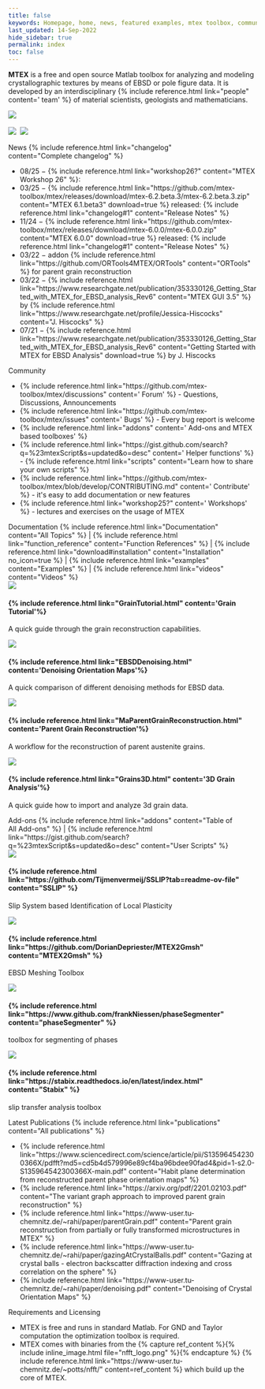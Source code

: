 ```yaml
---
title: false
keywords: Homepage, home, news, featured examples, mtex toolbox, community, featured addons, documentation, latest publications, requirements, licensing, licencing
last_updated: 14-Sep-2022
hide_sidebar: true
permalink: index
toc: false
---
```


<b>MTEX</b> is a free and open source Matlab toolbox for analyzing and modeling
crystallographic textures by means of EBSD or pole figure data. It is developed
by an interdisciplinary {% include reference.html link="people" content='<i class="fas fa-people-group"></i> team' %}
of material scientists, geologists and mathematicians.
<br>
<!--<img src="https://visitor-badge.laobi.icu/badge?page_id=MTEXHomePage&right_color=%23149983">-->
<!-- <img src="https://visitor-badge.laobi.icu/badge?page_id=MTEXHomePage&right_color=%23149983&query_only"> -->
[![](https://badgen.net/badge/icon/github?icon=github&label)](https://github.com/mtex-toolbox/mtex)&nbsp;
<!--[![](https://img.shields.io/badge/Research-Gate-9cf)](https://www.researchgate.net/project/MTEX-free-crystallographic-texture-analysis-software)&nbsp;
&nbsp;-->
<!--![](https://img.shields.io/github/languages/top/mtex-toolbox/mtex)&nbsp;-->
![](https://img.shields.io/github/downloads/mtex-toolbox/mtex/total)&nbsp;
![](https://img.shields.io/github/contributors/mtex-toolbox/mtex)&nbsp;

<!-- news and community card -->
<div class="row">
    <div id="home-news" class="col-md-6">
        <div class="panel panel-default">
            <div class="panel-heading">
				<i class="fa-solid fa-rss"></i>
                <!--<i class="fa fa-newspaper-o"></i>-->
                News
                <i class="fa fa-angle-double-right"></i>
                {% include reference.html link="changelog" content="Complete&nbsp;changelog" %}
            </div>
            <div class="panel-body">
                <ul class="no_bullet">
				<li>
					08/25 &minus;
					{% include reference.html link="workshop26?" content="MTEX Workshop 26" %}:
					<!--{% include reference.html link="https://github.com/mtex-toolbox/mtex/discussions/2249" content="Announcement" %}-->
                </li>
				<li>
                        03/25 &minus;
							{% include reference.html link="https://github.com/mtex-toolbox/mtex/releases/download/mtex-6.2.beta.3/mtex-6.2.beta.3.zip" content="MTEX 6.1.beta3" download=true %}
                        released:
                        {% include reference.html link="changelog#1" content="Release Notes" %}
                    </li>
   					<li>
                        11/24 &minus;
							{% include reference.html link="https://github.com/mtex-toolbox/mtex/releases/download/mtex-6.0.0/mtex-6.0.0.zip" content="MTEX 6.0.0" download=true %}
                        released:
                        {% include reference.html link="changelog#1" content="Release Notes" %}
                    </li>
					<!--<li>
						03/24 &minus;
						{% include reference.html link="workshop24?" content="MTEX Workshop 24" %}:
                        {% include reference.html link="https://github.com/mtex-toolbox/mtex/discussions/2249" content="Announcement" %}
                    </li>-->
                    <li>
                        03/22 &minus; addon 
                        {% include reference.html link="https://github.com/ORTools4MTEX/ORTools" content="ORTools" %}
                        for parent grain reconstruction
                    </li>
                    <li>
                        03/22 &minus;
                        {% include reference.html link="https://www.researchgate.net/publication/353330126_Getting_Started_with_MTEX_for_EBSD_analysis_Rev6" content="MTEX GUI 3.5" %}
                        by 
                        {% include reference.html link="https://www.researchgate.net/profile/Jessica-Hiscocks" content="J. Hiscocks" %}
                    </li>
                    <li>
                        07/21 &minus;
                        {% include reference.html link="https://www.researchgate.net/publication/353330126_Getting_Started_with_MTEX_for_EBSD_analysis_Rev6" content="Getting Started with MTEX for EBSD Analysis" download=true %}
                        by J. Hiscocks
                    </li>
                 </ul>
            </div>
        </div>
    </div>
    <div id="home-community" class="col-md-6">
        <div class="panel panel-default">
            <div class="panel-heading">
                <i class="fas fa-users"></i>
                Community
            </div>
            <div class="panel-body">
                <ul class="no_bullet">
                    <li>
                        {% include reference.html link="https://github.com/mtex-toolbox/mtex/discussions"
						content='<i class="fas fa-comments"></i> Forum' %} - Questions, Discussions,
						Announcements
                    </li>
                    <li>
						{% include reference.html link="https://github.com/mtex-toolbox/mtex/issues" 
						content='<i class="fa fa-bug"></i> Bugs' %} - Every bug report is welcome
                    </li>
					<li>
                        {% include reference.html link="addons" 
						content='<i class="fas fa-toolbox"></i> Add-ons and MTEX based toolboxes' %}
						<!--<i class="fa fa-toolbox"></i>-->
                    </li>
                    <li>
					   {% include reference.html link="https://gist.github.com/search?q=%23mtexScript&s=updated&o=desc"
						content='<i class="fa fa-screwdriver-wrench"></i> Helper functions' %}
                        - {% include reference.html link="scripts" content="Learn how to share your own scripts" %}
                    </li>
                    <li>
                        {% include reference.html link="https://github.com/mtex-toolbox/mtex/blob/develop/CONTRIBUTING.md" 
						content='<i class="fa-brands fa-github"></i> Contribute' %}
                        - it's easy to add documentation or new features
                    </li>
					<li>
						{% include reference.html link="workshop25?" 
						content='<i class="fa-solid fa-chalkboard-user"></i> Workshops' %}
                        - lectures and exercises on the usage of MTEX
                    </li>
					<!--
                    <li>
                        {% capture ref_content %}
                            GitHub Repository
                            <i class="fa fa-github"></i>
                        {% endcapture %}
                        {% include reference.html link="https://github.com/mtex-toolbox/mtex" content=ref_content no_icon=true %}
                        and
                        {% capture ref_content %}
                            ResearchGate Project
                            <img src="{{ "images/icons/ResearchGate_256px.png" }}" class="icon-inline">
                        {% endcapture %}
                        {% include reference.html link="https://www.researchgate.net/project/MTEX-free-crystallographic-texture-analysis-software" content=ref_content no_icon=true %}
                    </li>
                    <li>
                        {% include reference.html link="videos" content="Videos" %} explaining MTEX
                    </li>-->
                </ul>
            </div>
        </div>
    </div>
</div>

<!-- a bunch of links as documentation overview  -->
<div class="row">
    <div id="home-documentation" class="col-md-12">
        <div class="panel panel-default">
            <div class="panel-heading">
                <i class="fa fa-book"></i>
                Documentation
                <i class="fa fa-angle-double-right"></i>
                {% include reference.html link="Documentation" content="All&nbsp;Topics" %}
                | {% include reference.html link="function_reference" content="Function&nbsp;References" %}
                | {% include reference.html link="download#installation" content="Installation" no_icon=true %}
                | {% include reference.html link="examples" content="Examples" %}
                | {% include reference.html link="videos" content="Videos" %}
            </div>
        </div>
    </div>
</div>

<!-- some featured examples with image and description -->
<div class="row no-wrap-scrollable-x auto-scroll-x scrollbar-at-top">
    <div class="col-md-4">
        <div class="panel panel-default text-center">
            <div class="panel-heading">
				<a href="https://mtex-toolbox.github.io/GrainTutorial.html">
					<img src="images/thumbnails/GrainTutorial.jpg">
				</a>	
            </div>
            <div class="panel-body">
                <h4>{% include reference.html link="GrainTutorial.html" content='Grain Tutorial'%}</h4>
                <p>A quick guide through the grain reconstruction capabilities.</p>
                <!--{% include reference.html link="GrainTutorial.html" content="Learn More" class="btn btn-primary" %}-->
            </div>
        </div>
    </div>
    <div class="col-md-4">
        <div class="panel panel-default text-center">
            <div class="panel-heading">
				<a href="https://mtex-toolbox.github.io/EBSDDenoising.html">
					<img src="images/thumbnails/EBSDDenoising.jpg">
				</a>
            </div>
            <div class="panel-body">
                <h4>{% include reference.html link="EBSDDenoising.html" content='Denoising Orientation Maps'%}</h4>
                <p>A quick comparison of different denoising methods for EBSD data.</p>
                <!--{% include reference.html link="EBSDDenoising.html" content="Learn More" class="btn btn-primary" %}-->
            </div>
        </div>
    </div>
    <div class="col-md-4">
        <div class="panel panel-default text-center">
            <div class="panel-heading">
				<a href="https://mtex-toolbox.github.io/MaParentGrainReconstruction.html">
					<img src="images/thumbnails/MaParentGrainReconstruction.jpg">
				</a>
            </div>
            <div class="panel-body">
                <h4>{% include reference.html link="MaParentGrainReconstruction.html" content='Parent Grain Reconstruction'%}</h4>
                <p>A workflow for the reconstruction of parent austenite grains.</p>
                <!--{% include reference.html link="MaParentGrainReconstruction.html" content="Learn More" class="btn btn-primary" %}-->
            </div>
        </div>
    </div>
	<div class="col-md-4">
        <div class="panel panel-default text-center">
            <div class="panel-heading">
				<a href="https://mtex-toolbox.github.io/Grains3D.html">
					<img src="images/thumbnails/Grains3D.png">
				</a>
            </div>
            <div class="panel-body">
                <h4>{% include reference.html link="Grains3D.html" content='3D Grain Analysis'%}</h4>
                <p>A quick guide how to import and analyze 3d grain data.</p>
                <!--{% include reference.html link="Grains3D.html" content="Learn More" class="btn btn-primary" %}-->
            </div>
        </div>
    </div>
</div>

<!-- a bunch of links as documentation overview  -->
<div class="row">
    <div id="home-toolboxes" class="col-md-12">
        <div class="panel panel-default">
            <div class="panel-heading">
                <i class="fa fa-screwdriver-wrench"></i>
                Add-ons
                <i class="fa fa-angle-double-right"></i>
                {% include reference.html link="addons" content="Table of All&nbsp;Add-ons" %}
                | {% include reference.html
				link="https://gist.github.com/search?q=%23mtexScript&s=updated&o=desc"
				content="User Scripts" %}
            </div>
        </div>
    </div>
</div>



<!-- addons with image and description -->
<div class="row no-wrap-scrollable-x auto-scroll-x scrollbar-at-top">
    <div class="col-md-4">
        <div class="panel panel-default text-center">
            <div class="panel-heading">
				<a href="https://github.com/Tijmenvermeij/SSLIP?tab=readme-ov-file">
                  <img src="images/thumbnails/SSLIP.gif">
				</a>
            </div>
            <div class="panel-body">			
				<!--<h4>
					{% include reference.html
					link="https://www.researchgate.net/publication/359504978_MTEX_GUI_3pt5_a_graphical_interface_for_MTEX_texture_analysis_on_MATLAB" 
					content="MTEX GUI" %}					
				</h4>-->
				<h4>
					{% include reference.html
					link="https://github.com/Tijmenvermeij/SSLIP?tab=readme-ov-file" 
					content="SSLIP" %}					
				</h4>
				<p>Slip System based Identification of Local Plasticity</p>
				<!--
                <p>
                    <i class="fa fa-user"></i>
                    {% include reference.html link="https://www.researchgate.net/profile/Jessica_Hiscocks" content="Jessica Hiscocks" %}
                </p>
                <p>
                    <i class="fa fa-home"></i>
                    {% include reference.html link="https://www.researchgate.net/publication/341722714_MTEX_GUI_3pt4-_An_updated_graphical_interface_for_MTEX" content="ResearchGate: An updated graphical interface for MTEX" %}
                </p>
				-->
            </div>
        </div>
    </div>
    <div class="col-md-4">
        <div class="panel panel-default text-center">
            <div class="panel-heading">
				<a href="https://github.com/DorianDepriester/MTEX2Gmsh">
					<img src="images/thumbnails/MTEX2Gmsh_logo_centered.png">
				</a>
            </div>
            <div class="panel-body">
                <h4>{% include reference.html link="https://github.com/DorianDepriester/MTEX2Gmsh" content="MTEX2Gmsh" %}</h4>
				<p>EBSD Meshing Toolbox</p>
<!--                <p>
                    <i class="fa fa-user"></i>
                    {% include reference.html link="https://www.researchgate.net/profile/Dorian_Depriester" content="Dorian Depriester" %}
                </p>
                <p>
                    <i class="fa fa-home"></i>
                    {% include reference.html link="https://github.com/DorianDepriester/MTEX2Gmsh" content="GitHub: DorianDepriester/MTEX2Gmsh" %}
                </p>
				-->
            </div>
        </div>
    </div>
    <div class="col-md-4">
        <div class="panel panel-default text-center">
            <div class="panel-heading">
				<a href="https://www.github.com/frankNiessen/phaseSegmenter">
					<img src="images/thumbnails/phaseSegmenter_screenshot_centered.png">
				</a>
            </div>
            <div class="panel-body">
				<h4>
				{% include reference.html link="https://www.github.com/frankNiessen/phaseSegmenter" content="phaseSegmenter" %}
				</h4>
				<p>
				toolbox for segmenting of phases
				</p>
                <!--<p>
                    <i class="fa fa-user"></i>
                    {% include reference.html link="https://www.researchgate.net/profile/Azdiar_Gazder" content="A. Gazder" %}
                    , {% include reference.html link="https://wwws.researchgate.net/profile/Frank_Niessen4" content="F. Niessen" %}
                </p>
                <p>
                    <i class="fa fa-home"></i>
                    {% include reference.html link="https://www.github.com/frankNiessen/phaseSegmenter" content="GitHub: frankNiessen/phaseSegmenter" %}
                </p>-->
            </div>
        </div>
    </div>
    <!-- proberly begin of second page -->
    <div class="col-md-4">
        <div class="panel panel-default text-center">
            <div class="panel-heading">
				<a href="https://stabix.readthedocs.io/en/latest/index.html">
					<img src="images/thumbnails/stabix_screenshot_centered.gif">
				</a>					
            </div>
            <div class="panel-body">
				<h4>
				{% include reference.html link="https://stabix.readthedocs.io/en/latest/index.html" content="Stabix" %}
				</h4>
				<p>
                    slip transfer analysis toolbox
                </p>
				<!--
                <p>
                    <i class="fa fa-user"></i>
                    {% include reference.html link="https://www.researchgate.net/profile/David_Mercier3" content="David Mercier" %}
                </p>
                <p>
                    <i class="fa fa-home"></i>
                    {% include reference.html link="https://stabix.readthedocs.io/en/latest/index.html" content="Read the Docs: Stabix" %}
                </p>
				-->
            </div>
        </div>
    </div>
    <!-- <div class="col-md-4">
        <div class="panel panel-default text-center">
            <div class="panel-heading">
                <img src="images/thumbnails/ORTools_logo_centered.png">
            </div>
            <div class="panel-body">
                <h4 title="orientation relationship tools">ORTools</h4>
                <p>
                    <i class="fa fa-user"></i>
                    {% include reference.html link="https://www.researchgate.net/profile/Azdiar_Gazder" content="Azdiar A. Gazder" %}
                    , {% include reference.html link="https://www.researchgate.net/profile/Frank_Niessen4" content="Frank Niessen" %}
                </p>
                <p>
                    <i class="fa fa-home"></i>
                    {% include reference.html link="https://www.github.com/frankNiessen/ORTools" content="GitHub: frankNiessen/ORTools" %}
                </p>
            </div>
        </div>
    </div> -->
    <!--<div class="col-md-4">
        <div class="panel panel-default text-center">
            <div class="panel-heading">
                <img src="images/thumbnails/crystalAligner_logo_centered.png">
            </div>
            <div class="panel-body">
                <h4>crystalAligner</h4>
                <p>
                    <i class="fa fa-user"></i>
                    {% include reference.html link="https://www.researchgate.net/profile/Frank_Niessen4" content="Frank Niessen" %}
                </p>
                <p>
                    <i class="fa fa-home"></i>
                    {% include reference.html link="https://www.github.com/frankNiessen/crystalAligner" content="GitHub: frankNiessen/crystalAligner" %}
                </p>
            </div>
        </div>
    </div>-->
</div>


<!-- latest publications cards and requirements and licensing card-->
<div class="row">
    <div id="home-latest-publications" class="col-md-6">
        <div class="panel panel-default">
            <div class="panel-heading">
                <i class="fas fa-file-pdf"></i>
                Latest&nbsp;Publications
                <i class="fa fa-angle-double-right"></i>
                {% include reference.html link="publications" content="All&nbsp;publications" %}
            </div>
            <div class="panel-body">
                <ul>
					<li>{% include reference.html link="https://www.sciencedirect.com/science/article/pii/S135964542300366X/pdfft?md5=cd5b4d579996e89cf4ba96bdee90fad4&pid=1-s2.0-S135964542300366X-main.pdf" content="Habit plane determination from reconstructed parent phase
    orientation maps" %}</li>
                    <li>{% include reference.html link="https://arxiv.org/pdf/2201.02103.pdf" content="The variant graph approach to improved parent grain reconstruction" %}</li>
                    <li>{% include reference.html link="https://www-user.tu-chemnitz.de/~rahi/paper/parentGrain.pdf" content="Parent grain reconstruction from partially or fully transformed microstructures in MTEX" %}</li>
                    <li>{% include reference.html link="https://www-user.tu-chemnitz.de/~rahi/paper/gazingAtCrystalBalls.pdf" content="Gazing at crystal balls - electron backscatter diffraction indexing and cross correlation on the sphere" %}</li>
                    <li>{% include reference.html link="https://www-user.tu-chemnitz.de/~rahi/paper/denoising.pdf" content="Denoising of Crystal Orientation Maps" %}</li>
                </ul>
            </div>
        </div>
    </div>
    <div id="home-Licencing" class="col-md-6">
        <div class="panel panel-default">
            <div class="panel-heading">
                <i class="fa fa-copyright"></i>
                Requirements and Licensing
            </div>
            <div class="panel-body">
                <ul>
                    <li>
                        MTEX is free and runs in standard Matlab. For GND and Taylor computation the optimization toolbox is required.
                    </li>
                    <li>
                        MTEX comes with binaries from the
                        {% capture ref_content %}{% include inline_image.html file="nfft_logo.png" %}{% endcapture %}
                        {% include reference.html link="https://www-user.tu-chemnitz.de/~potts/nfft/" content=ref_content %}
                        which build up the core of MTEX.
                    </li>
                </ul>
            </div>
        </div>
    </div>
</div>
